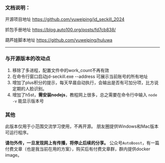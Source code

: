
### 文档说明：

开源项目地址      https://github.com/yuweiping/jd_seckill_2024

抓包手册地址      https://blog.auto100.org/posts/fd7cb838/

葫芦娃脚本地址    https://github.com/yuweiping/huluwa

---
### 与开源版本的改动点
1. 移除了多进程，配置文件中的work_count不再有效
2. 在命令行窗口启动jd-seckill.exe --address 可展示当前账号的所有地址
3. 增加了plus积分的提示，每天早晨自动执行，会输出是否有可加分项，比方说定期的人脸识别。
4. 增加了h5st，**需安装nodejs**，教程网上很多，总之需要在命令行中输入 `node -v` 能显示版本号

### 其他
此版本仅用于小范围交流学习使用，不再开源。
朋友圈提供Windows和Mac版本可运行程序。

**请勿外传，一旦发现网上有传播，将停止后续的分享。**
公众号`AutoBoost`，有一篇付费文章（也是我当前在用的方案），购买后有付费文章群，群内提供docker image。


